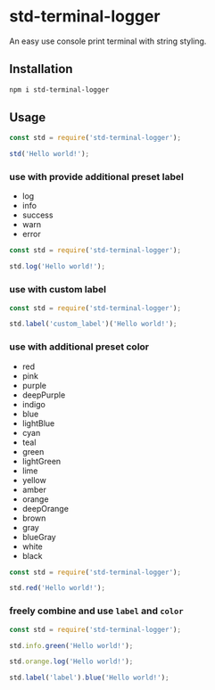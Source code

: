 # std-terminal-logger

An easy use console print terminal with string styling.

## Installation

```bash
npm i std-terminal-logger
```

## Usage

```javascript
const std = require('std-terminal-logger');

std('Hello world!');
```

### use with provide additional preset label

* log
* info
* success
* warn
* error

```javascript
const std = require('std-terminal-logger');

std.log('Hello world!');
```

### use with custom label

```javascript
const std = require('std-terminal-logger');

std.label('custom_label')('Hello world!');
```

### use with additional preset color

* red
* pink
* purple
* deepPurple
* indigo
* blue
* lightBlue
* cyan
* teal
* green
* lightGreen
* lime
* yellow
* amber
* orange
* deepOrange
* brown
* gray
* blueGray
* white
* black

```javascript
const std = require('std-terminal-logger');

std.red('Hello world!');
```

### freely combine and use `label` and `color`

```javascript
const std = require('std-terminal-logger');

std.info.green('Hello world!');

std.orange.log('Hello world!');

std.label('label').blue('Hello world!');
```